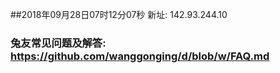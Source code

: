 ##2018年09月28日07时12分07秒 新址: 142.93.244.10
### 兔友常见问题及解答: https://github.com/wanggonging/d/blob/w/FAQ.md
